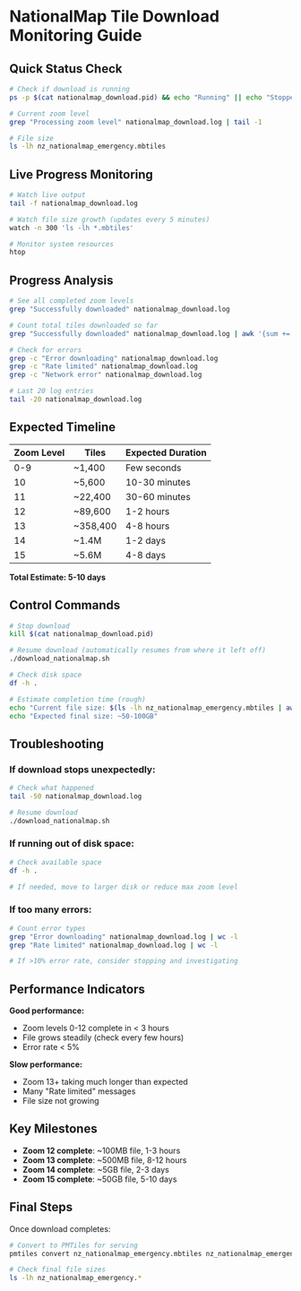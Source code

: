 # NationalMap Tile Download Monitoring Guide

## Quick Status Check

```bash
# Check if download is running
ps -p $(cat nationalmap_download.pid) && echo "Running" || echo "Stopped"

# Current zoom level
grep "Processing zoom level" nationalmap_download.log | tail -1

# File size
ls -lh nz_nationalmap_emergency.mbtiles
```

## Live Progress Monitoring

```bash
# Watch live output
tail -f nationalmap_download.log

# Watch file size growth (updates every 5 minutes)
watch -n 300 'ls -lh *.mbtiles'

# Monitor system resources
htop
```

## Progress Analysis

```bash
# See all completed zoom levels
grep "Successfully downloaded" nationalmap_download.log

# Count total tiles downloaded so far
grep "Successfully downloaded" nationalmap_download.log | awk '{sum += $3} END {print "Total tiles:", sum}'

# Check for errors
grep -c "Error downloading" nationalmap_download.log
grep -c "Rate limited" nationalmap_download.log
grep -c "Network error" nationalmap_download.log

# Last 20 log entries
tail -20 nationalmap_download.log
```

## Expected Timeline

| Zoom Level | Tiles | Expected Duration |
|------------|-------|-------------------|
| 0-9        | ~1,400 | Few seconds |
| 10         | ~5,600 | 10-30 minutes |
| 11         | ~22,400 | 30-60 minutes |
| 12         | ~89,600 | 1-2 hours |
| 13         | ~358,400 | 4-8 hours |
| 14         | ~1.4M | 1-2 days |
| 15         | ~5.6M | 4-8 days |

**Total Estimate: 5-10 days**

## Control Commands

```bash
# Stop download
kill $(cat nationalmap_download.pid)

# Resume download (automatically resumes from where it left off)
./download_nationalmap.sh

# Check disk space
df -h .

# Estimate completion time (rough)
echo "Current file size: $(ls -lh nz_nationalmap_emergency.mbtiles | awk '{print $5}')"
echo "Expected final size: ~50-100GB"
```

## Troubleshooting

### If download stops unexpectedly:
```bash
# Check what happened
tail -50 nationalmap_download.log

# Resume download
./download_nationalmap.sh
```

### If running out of disk space:
```bash
# Check available space
df -h .

# If needed, move to larger disk or reduce max zoom level
```

### If too many errors:
```bash
# Count error types
grep "Error downloading" nationalmap_download.log | wc -l
grep "Rate limited" nationalmap_download.log | wc -l

# If >10% error rate, consider stopping and investigating
```

## Performance Indicators

**Good performance:**
- Zoom levels 0-12 complete in < 3 hours
- File grows steadily (check every few hours)
- Error rate < 5%

**Slow performance:**
- Zoom 13+ taking much longer than expected
- Many "Rate limited" messages
- File size not growing

## Key Milestones

- **Zoom 12 complete**: ~100MB file, 1-3 hours
- **Zoom 13 complete**: ~500MB file, 8-12 hours  
- **Zoom 14 complete**: ~5GB file, 2-3 days
- **Zoom 15 complete**: ~50GB file, 5-10 days

## Final Steps

Once download completes:
```bash
# Convert to PMTiles for serving
pmtiles convert nz_nationalmap_emergency.mbtiles nz_nationalmap_emergency.pmtiles

# Check final file sizes
ls -lh nz_nationalmap_emergency.*
```